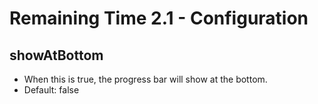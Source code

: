 # Remaining Time 2.1 - Configuration

## showAtBottom

- When this is true, the progress bar will show at the bottom.
- Default: false
